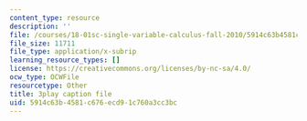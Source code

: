 ```yaml
---
content_type: resource
description: ''
file: /courses/18-01sc-single-variable-calculus-fall-2010/5914c63b4581c676ecd91c760a3cc3bc_l2SjUREZk0c.srt
file_size: 11711
file_type: application/x-subrip
learning_resource_types: []
license: https://creativecommons.org/licenses/by-nc-sa/4.0/
ocw_type: OCWFile
resourcetype: Other
title: 3play caption file
uid: 5914c63b-4581-c676-ecd9-1c760a3cc3bc
---
```

